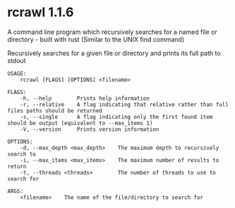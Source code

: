 # rcrawl 1.1.6

A command line program which recursively searches for a named file or directory - built with rust
(Similar to the UNIX find command)

Recursively searches for a given file or directory and prints its full path to stdout

```_
USAGE:
    rcrawl [FLAGS] [OPTIONS] <filename>

FLAGS:
    -h, --help        Prints help information
    -r, --relative    A flag indicating that relative rather than full files paths should be returned
    -s, --single      A flag indicating only the first found item should be output (equivalent to --max_items 1)
    -V, --version     Prints version information

OPTIONS:
    -d, --max_depth <max_depth>    The maximum depth to recursively search to
    -i, --max_items <max_items>    The maximum number of results to return
    -t, --threads <threads>        The number of threads to use to search for 

ARGS:
    <filename>    The name of the file/directory to search for
```
